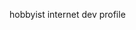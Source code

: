 hobbyist internet dev profile

<!---
decream/decream is a ✨ special ✨ repository because its `README.md` (this file) appears on your GitHub profile.
You can click the Preview link to take a look at your changes.
--->
